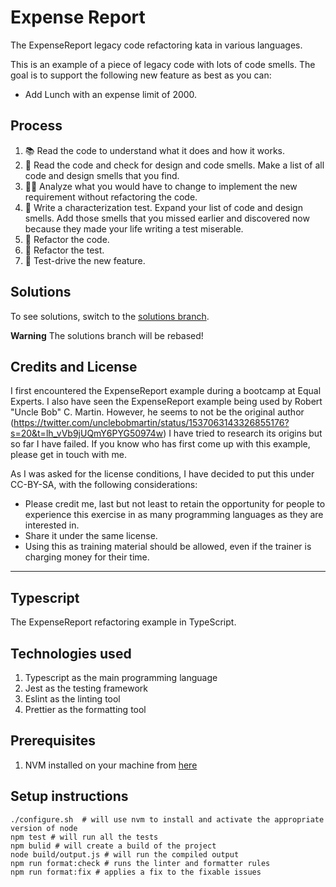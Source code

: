 # Expense Report

The ExpenseReport legacy code refactoring kata in various languages.

This is an example of a piece of legacy code with lots of code smells.
The goal is to support the following new feature as best as you can:

* Add Lunch with an expense limit of 2000.

## Process

1. 📚 Read the code to understand what it does and how it works.
2. 🦨 Read the code and check for design and code smells. Make a list of all code and design smells that you find.
3. 🧑‍🔬 Analyze what you would have to change to implement the new requirement without refactoring the code.
4. 🧪 Write a characterization test. Expand your list of code and design smells. Add those smells that you missed earlier and discovered now because they made your life writing a test miserable.
5. 🔧 Refactor the code.
6. 🔧 Refactor the test.
7. 👼 Test-drive the new feature.

## Solutions

To see solutions, switch to the [solutions branch](https://github.com/christianhujer/expensereport/tree/solutions#solutions).

**Warning** The solutions branch will be rebased!

## Credits and License

I first encountered the ExpenseReport example during a bootcamp at Equal Experts.
I also have seen the ExpenseReport example being used by Robert "Uncle Bob" C. Martin.
However, he seems to not be the original author (<https://twitter.com/unclebobmartin/status/1537063143326855176?s=20&t=lh_vVb9jUQmY6PYG50974w>)
I have tried to research its origins but so far I have failed.
If you know who has first come up with this example, please get in touch with me.

As I was asked for the license conditions, I have decided to put this under CC-BY-SA, with the following considerations:

* Please credit me, last but not least to retain the opportunity for people to experience this exercise in as many programming languages as they are interested in.
* Share it under the same license.
* Using this as training material should be allowed, even if the trainer is charging money for their time.

---

## Typescript

The ExpenseReport refactoring example in TypeScript.

## Technologies used

1. Typescript as the main programming language
2. Jest as the testing framework
3. Eslint as the linting tool
4. Prettier as the formatting tool

## Prerequisites

1. NVM installed on your machine from [here](https://github.com/nvm-sh/nvm)

## Setup instructions

```shell
./configure.sh  # will use nvm to install and activate the appropriate version of node
npm test # will run all the tests
npm bulid # will create a build of the project
node build/output.js # will run the compiled output
npm run format:check # runs the linter and formatter rules
npm run format:fix # applies a fix to the fixable issues 
```
